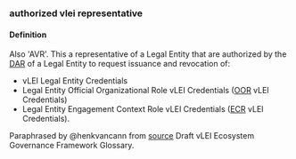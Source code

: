 ### authorized vlei representative

<h4>Definition</h4><p>Also &#39;AVR&#39;. This a representative of a Legal Entity that are authorized by the <a href="DAR">DAR</a> of a Legal Entity to request issuance and revocation of:</p><ul><li>vLEI Legal Entity Credentials</li><li>Legal Entity Official Organizational Role vLEI Credentials (<a href="official-organizational-role">OOR</a> vLEI Credentials)</li><li>Legal Entity Engagement Context Role vLEI Credentials (<a href="engagement-context-role">ECR</a> vLEI Credentials).</li></ul><p>Paraphrased by @henkvancann from <a href="https://www.gleif.org/vlei/introducing-the-vlei-ecosystem-governance-framework/2022-02-07_verifiable-lei-vlei-ecosystem-governance-framework-glossary-draft-publication_v0.9-draft.pdf">source</a> Draft vLEI Ecosystem Governance Framework Glossary.</p>